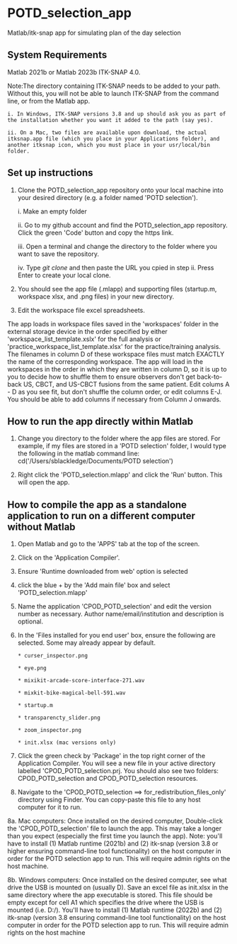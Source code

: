 # POTD_selection_app
Matlab/itk-snap app for simulating plan of the day selection

## System Requirements
Matlab 2021b or Matlab 2023b
ITK-SNAP 4.0. 

Note:The directory containing ITK-SNAP needs to be added to your path. Without this, you will not be able to launch ITK-SNAP from the command line, or from the Matlab app.

    i. In Windows, ITK-SNAP versions 3.8 and up should ask you as part of the installation whether you want it added to the path (say yes). 
    
    ii. On a Mac, two files are available upon download, the actual itksnap.app file (which you place in your Applications folder), and another itksnap icon, which you must place in your usr/local/bin folder.

## Set up instructions
1. Clone the POTD_selection_app repository onto your local machine into your desired directory (e.g. a folder named 'POTD selection').

    i. Make an empty folder
    
    ii. Go to my github account and find the POTD_selection_app repository. Click the green 'Code' button and copy the https link. 
    
    iii. Open a terminal and change the directory to the folder where you want to save the repository.
    
    iv. Type *git clone* and then paste the URL you cpied in step ii. Press Enter to create your local clone.
    
    
2. You should see the app file (.mlapp) and supporting files (startup.m, workspace xlsx, and .png files) in your new directory.
3. Edit the workspace file excel spreadsheets.

The app loads in workspace files saved in the 'workspaces' folder in the external storage device in the order specified by either 'workspace_list_template.xslx' for the full analysis or 'practice_workspace_list_template.xlsx' for the practice/training analysis. The filenames in column D of these workspace files must match EXACTLY the name of the corresponding workspace. The app will load in the workspaces in the order in which they are written in column D, so it is up to you to decide how to shuffle them to ensure observers don't get back-to-back US, CBCT, and US-CBCT fusions from the same patient. Edit colums A - D as you see fit, but don't shuffle the column order, or edit columns E-J. You should be able to add columns if necessary from Column J onwards.

## How to run the app directly within Matlab
1. Change you directory to the folder where the app files are stored. For example, if my files are stored in a 'POTD selection' folder, I would type the following in the matlab command line:
  cd('/Users/sblackledge/Documents/POTD selection')
  
2. Right click the 'POTD_selection.mlapp' and click the 'Run' button. This will open the app.

## How to compile the app as a standalone application to run on a different computer without Matlab
1. Open Matlab and go to the 'APPS' tab at the top of the screen.
2. Click on the 'Application Compiler'.
3. Ensure 'Runtime downloaded from web' option is selected
4. click the blue + by the 'Add main file' box and select 'POTD_selection.mlapp'
5. Name the application 'CPOD_POTD_selection' and edit the version number as necessary. Author name/email/institution and description is optional.
6. In the 'Files installed for you end user' box, ensure the following are selected. Some may already appear by default.

       * curser_inspector.png
       
       * eye.png
       
       * mixikit-arcade-score-interface-271.wav
       
       * mixkit-bike-magical-bell-591.wav
       
       * startup.m
       
       * transparencty_slider.png
       
       * zoom_inspector.png

       * init.xlsx (mac versions only)
       

6. Click the green check by 'Package' in the top right corner of the Application Compiler. You will see a new file in your active directory labelled 'CPOD_POTD_selection.prj. You should also see two folders: CPOD_POTD_selection and CPOD_POTD_selection resources.
7. Navigate to the 'CPOD_POTD_selection ==> for_redistribution_files_only' directory using Finder. You can copy-paste this file to any host computer for it to run. 


8a. Mac computers: Once installed on the desired computer, Double-click the 'CPOD_POTD_selection' file to launch the app. This may take a longer than you expect (especially the first time you launch the app). Note: you'll have to install (1) Matlab runtime (2021b) and (2) itk-snap (version 3.8 or higher ensuring command-line tool functionality) on the host computer in order for the POTD selection app to run. This will require admin rights on the host machine.


8b. Windows computers: Once installed on the desired computer, see what drive the USB is mounted on (usually D). Save an excel file as init.xlsx in the same directory where the app executable is stored. This file should be empty except for cell A1 which specifies the drive where the USB is mounted (i.e. D:/). You'll have to install (1) Matlab runtime (2022b) and (2) itk-snap (version 3.8 ensuring command-line tool functionality) on the host computer in order for the POTD selection app to run. This will require admin rights on the host machine


